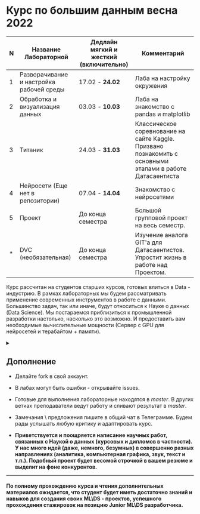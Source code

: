 # Курс по большим данным весна 2022

| N   | Название Лабораторной                    | Дедлайн мягкий и жесткий (включительно) | Комментарий                                                                                                | 
|-----|------------------------------------------|-----------------------------------------|------------------------------------------------------------------------------------------------------------|
| 1   | Разворачивание и настройка рабочей среды | 17.02 - **24.02**                       | Лаба на настройку окружения                                                                                |
| 2   | Обработка и визуализация данных          | 03.03 - **10.03**                       | Лаба на знакомство с pandas и matplotlib                                                                   |
| 3   | Титаник                                  | 24.03 - **31.03**                       | Классическое соревнование на сайте Kaggle. Призвано познакомить с основными этапами в работе Датасаентиста |
| 4   | Нейросети (Еще нет в репозитории)        | 07.04 - **14.04**                       | Знакомство с нейросетями                                                                                   |
| 5   | Проект                                   | До конца семестра                       | Большой групповой проект на весь семестр.                                                                  |
| *   | DVC (необязательная)                     | До конца семестра                       | Изучение аналога GIT'а для Датасаентистов. Упростит жизнь в работе над Проектом.                           |
Курс рассчитан на студентов старших курсов, готовых влиться в Data - индустрию. В рамках лабораторных мы будем рассматривать применение современных инструментов в работе с данными. Большинство задач, так или иначе, будут относиться к Науке о данных (Data Science). Мы постараемся приблизиться к промышленной разработки настолько, насколько это возможно. И предоставить вам необходимые вычислительные мощности (Сервер с GPU для нейросетей и терабайтом + памяти).<details><summary></summary>```Но это не точно. Возможно, придется все делать в Colab и т.п.```</details>

## Дополнение
* Делайте fork в свой аккаунт.
* В лабах могут быть ошибки - открывайте issues.
* Готовые для выполнения лабораторные находятся в *master*. В других ветках преподаватели ведут работу и сливают результат в *master*.
* Замечания \ предложения пишите в общий чат в Телеграмме. Будем рады услышать любую критику и адаптировать курс.

* **Приветствуется и поощряется написание научных работ, связанных с Наукой о данных (курсовых и дипломов в частности). У нас много идей (даже, немного, безумных) в совершенно разных направлениях (аналитика, компьютерная графика, звук, текст и т.п.). Подобный проект будет весомой строчкой в вашем резюме и выделит на фоне конкурентов.**
***
#### По полному прохождению курса и чтения дополнительных материалов ожидается, что студент будет иметь достаточно знаний и навыков для создания своих ML\DS - проектов, успешного прохождения стажировок на позицию Junior ML\DS разработчика.  
